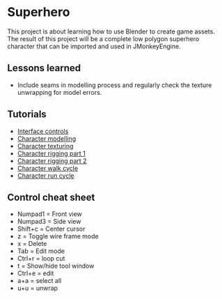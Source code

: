 Superhero
=========
This project is about learning how to use Blender to create game assets.
The result of this project will be a complete low polygon superhero character that can be imported and used in JMonkeyEngine.

Lessons learned
---------------
 * Include seams in modelling process and regularly check the texture unwrapping for model errors.

Tutorials
---------
 * [Interface controls](https://www.youtube.com/watch?v=iO5QHmBv4BU)
 * [Character modelling](https://www.youtube.com/watch?v=DiIoWrOlIRw)
 * [Character texturing](https://www.youtube.com/watch?v=JYBPXTful2g)
 * [Character rigging part 1](https://www.youtube.com/watch?v=Q9f-WVs3ghI)
 * [Character rigging part 2](https://www.youtube.com/watch?v=TPEmonfLo94)
 * [Character walk cycle](https://www.youtube.com/watch?v=DuUWxUitJos)
 * [Character run cycle](https://www.youtube.com/watch?v=_YdA-J27YPU)

Control cheat sheet
-------------------
 * Numpad1 = Front view
 * Numpad3 = Side view
 * Shift+c = Center cursor
 * z = Toggle wire frame mode
 * x = Delete
 * Tab = Edit mode
 * Ctrl+r = loop cut
 * t = Show/hide tool window
 * Ctrl+e = edit
 * a+a = select all
 * u+u = unwrap
